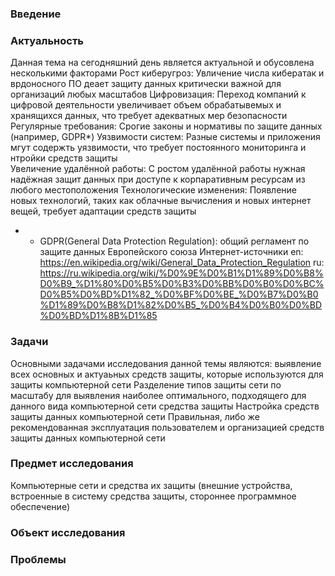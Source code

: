 ### Введение
### Актуальность
Данная тема на сегодняшний день является актуальной и обусовлена несколькими факторами
Рост киберугроз: Увличение числа кибератак и врдоносного ПО деает защиту данных критически важной для организаций любых масштабов
Цифровизация: Переход компаний к цифровой деятельности увеличивает объем обрабатывемых и хранящихся данных, что требует адекватных мер безопасности
Регулярные требования: Срогие законы и нормативы по защите данных (например, GDPR*) 
Уязвимости систем: Разные системы и приложения мгут содержть уязвимости, что требует постоянного мониторинга и нтройки средств защиты  
Увеличение удалённой работы: С ростом удалённой работы нужная надёжная защит данных при доступе к корпаративным ресурсам из любого местоположения
Технологические изменения: Появление новых технологий, таких как облачные вычисления и новых интернет вещей, требует адаптации средств защиты
* - GDPR(General Data Protection Regulation): общий регламент по защите данных Европейского союза
  Интернет-источники
en: https://en.wikipedia.org/wiki/General_Data_Protection_Regulation
ru: https://ru.wikipedia.org/wiki/%D0%9E%D0%B1%D1%89%D0%B8%D0%B9_%D1%80%D0%B5%D0%B3%D0%BB%D0%B0%D0%BC%D0%B5%D0%BD%D1%82_%D0%BF%D0%BE_%D0%B7%D0%B0%D1%89%D0%B8%D1%82%D0%B5_%D0%B4%D0%B0%D0%BD%D0%BD%D1%8B%D1%85
### Задачи
Основными задачами исследования данной темы являются: выявление всех основных и актуаьных средств защиты, которые используются для защиты компьютерной сети
Разделение типов защиты сети по масштабу для выявления наиболее оптимального, подходящего для данного вида компьютерной сети средства защиты
Настройка средств защиты данных компьютерной сети
Правильная, либо же рекомендованная эксплуатация пользователем и организацией средств защиты данных компьютерной сети

### Предмет исследования
Компьютерные сети и средства их защиты (внешние устройства, встроенные в систему средства защиты, стороннее программное обеспечение)
### Объект исследования

### Проблемы
